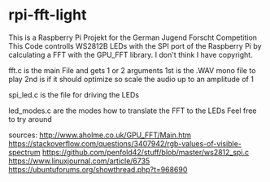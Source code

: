 # rpi-fft-light
This is a Raspberry Pi Projekt for the German Jugend Forscht Competition
This Code controlls WS2812B LEDs with the SPI port of the Raspberry Pi by calculating a FFT with the GPU_FFT library.
I don't think I have copyright.


fft.c is the main File and gets 1 or 2 arguments
1st is the .WAV mono file to play 
2nd is if it should optimize so scale the audio up to an amplitude of 1

spi_led.c is the file for driving the LEDs

led_modes.c are the modes how to translate the FFT to the LEDs
Feel free to try around

sources: 
http://www.aholme.co.uk/GPU_FFT/Main.htm
https://stackoverflow.com/questions/3407942/rgb-values-of-visible-spectrum
https://github.com/penfold42/stuff/blob/master/ws2812_spi.c
https://www.linuxjournal.com/article/6735
https://ubuntuforums.org/showthread.php?t=968690
